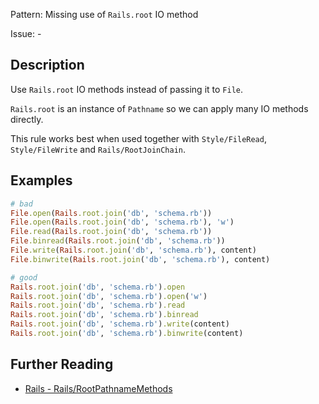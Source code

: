 Pattern: Missing use of `Rails.root` IO method

Issue: -

## Description

Use `Rails.root` IO methods instead of passing it to `File`.

`Rails.root` is an instance of `Pathname` so we can apply many IO methods directly.

This rule works best when used together with `Style/FileRead`, `Style/FileWrite` and `Rails/RootJoinChain`.

## Examples

```ruby
# bad
File.open(Rails.root.join('db', 'schema.rb'))
File.open(Rails.root.join('db', 'schema.rb'), 'w')
File.read(Rails.root.join('db', 'schema.rb'))
File.binread(Rails.root.join('db', 'schema.rb'))
File.write(Rails.root.join('db', 'schema.rb'), content)
File.binwrite(Rails.root.join('db', 'schema.rb'), content)

# good
Rails.root.join('db', 'schema.rb').open
Rails.root.join('db', 'schema.rb').open('w')
Rails.root.join('db', 'schema.rb').read
Rails.root.join('db', 'schema.rb').binread
Rails.root.join('db', 'schema.rb').write(content)
Rails.root.join('db', 'schema.rb').binwrite(content)
```
## Further Reading

* [Rails - Rails/RootPathnameMethods](https://docs.rubocop.org/rubocop-rails/cops_rails.html#railsrootpathnamemethods)
